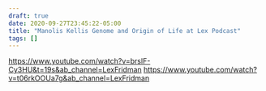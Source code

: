 ```yaml
--- 
draft: true
date: 2020-09-27T23:45:22-05:00
title: "Manolis Kellis Genome and Origin of Life at Lex Podcast"
tags: []
---
```


https://www.youtube.com/watch?v=brslF-Cy3HU&t=19s&ab_channel=LexFridman
https://www.youtube.com/watch?v=t06rkOOUa7g&ab_channel=LexFridman


